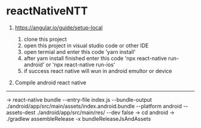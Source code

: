 # reactNativeNTT

1. https://angular.io/guide/setup-local
    1. clone this project
    2. open this project in visual studio code or other IDE
    3. open termial and enter this code 'yarn install'
    4. after yarn install finished enter this code 'npx react-native run-android' or 'npx react-native run-ios'
    5. if success react native will wun in android emultor or device
   
2. Compile android react native
------------------------------------
-> react-native bundle --entry-file index.js --bundle-output ./android/app/src/main/assets/index.android.bundle --platform android --assets-dest ./android/app/src/main/res/ --dev false
-> cd android
-> ./gradlew assembleRelease -x bundleReleaseJsAndAssets
